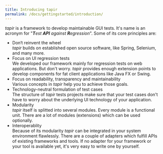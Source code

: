 ```yaml
---
title: Introducing tapir
permalink: /docs/gettingstarted/introduction/
---
```


<i>tapir</i> is a framework to develop maintainable GUI tests. It's name is an
acronym for "<i><strong>T</strong>est <strong>API</strong> against <strong>R</strong>egression</i>". Some of its core principles
are:

-   Don‘t reinvent the wheel   
    <i>tapir</i> builds on established open source software, like Spring,
    Selenium, and many more.  
-   Focus on UI regression tests  
    We developed our framework mainly for regression tests on web
    applications. But don't worry. <i>tapir</i> provides enough extension
    points to develop components for fat client applications like Java
    FX or Swing.  
-   Focus on readability, transparency and maintainability  
    Various concepts in <i>tapir</i> help you to achieve those goals.  
-   Technology-neutral formulation of test cases  
    The structure of <i>tapir</i> tests projects make sure that your test cases
    don't have to worry about the underlying UI technology of your
    application.  
-   Modularity  
    <i>tapir</i> itself is splitted into several modules. Every module is a
    functional unit. There are a lot of modules (extensions) which can
    be used optionally.  
-   Interoperablity  
    Because of its modularity <i>tapir</i> can be integrated in your system
    environment flawlessly. There are a couple of adapters which fulfill
    APIs of existing frameworks and tools. If no adapter for your
    framework or your tool is available yet, it's very easy to write one
    by yourself.
